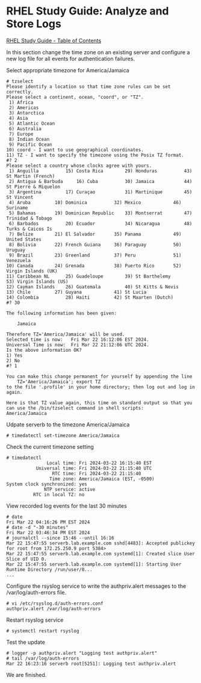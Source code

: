 # RHEL Study Guide: Analyze and Store Logs

[RHEL Study Guide - Table of Contents](https://github.com/pslucas0212/RHEL-Study-Guide) 

In this section change the time zone on an existing server and configure a new log file for all events for authentication failures.

Select appropriate timezone for America/Jamaica
```
# tzselect
Please identify a location so that time zone rules can be set correctly.
Please select a continent, ocean, "coord", or "TZ".
 1) Africa
 2) Americas
 3) Antarctica
 4) Asia
 5) Atlantic Ocean
 6) Australia
 7) Europe
 8) Indian Ocean
 9) Pacific Ocean
10) coord - I want to use geographical coordinates.
11) TZ - I want to specify the timezone using the Posix TZ format.
#? 2
Please select a country whose clocks agree with yours.
 1) Anguilla		  15) Costa Rica	    29) Honduras	      43) St Martin (French)
 2) Antigua & Barbuda	  16) Cuba		    30) Jamaica		      44) St Pierre & Miquelon
 3) Argentina		  17) Curaçao		    31) Martinique	      45) St Vincent
 4) Aruba		  18) Dominica		    32) Mexico		      46) Suriname
 5) Bahamas		  19) Dominican Republic    33) Montserrat	      47) Trinidad & Tobago
 6) Barbados		  20) Ecuador		    34) Nicaragua	      48) Turks & Caicos Is
 7) Belize		  21) El Salvador	    35) Panama		      49) United States
 8) Bolivia		  22) French Guiana	    36) Paraguay	      50) Uruguay
 9) Brazil		  23) Greenland		    37) Peru		      51) Venezuela
10) Canada		  24) Grenada		    38) Puerto Rico	      52) Virgin Islands (UK)
11) Caribbean NL	  25) Guadeloupe	    39) St Barthelemy	      53) Virgin Islands (US)
12) Cayman Islands	  26) Guatemala		    40) St Kitts & Nevis
13) Chile		  27) Guyana		    41) St Lucia
14) Colombia		  28) Haiti		    42) St Maarten (Dutch)
#? 30

The following information has been given:

	Jamaica

Therefore TZ='America/Jamaica' will be used.
Selected time is now:	Fri Mar 22 16:12:06 EST 2024.
Universal Time is now:	Fri Mar 22 21:12:06 UTC 2024.
Is the above information OK?
1) Yes
2) No
#? 1

You can make this change permanent for yourself by appending the line
	TZ='America/Jamaica'; export TZ
to the file '.profile' in your home directory; then log out and log in again.

Here is that TZ value again, this time on standard output so that you
can use the /bin/tzselect command in shell scripts:
America/Jamaica
```
Udpate serverb to the timezone America/Jamaica
```
# timedatectl set-timezone America/Jamaica
```
Check the current timezone setting
```
# timedatectl
               Local time: Fri 2024-03-22 16:15:40 EST
           Universal time: Fri 2024-03-22 21:15:40 UTC
                 RTC time: Fri 2024-03-22 21:15:40
                Time zone: America/Jamaica (EST, -0500)
System clock synchronized: yes
              NTP service: active
          RTC in local TZ: no
```

View recorded log events for the last 30 minutes
```
# date
Fri Mar 22 04:16:26 PM EST 2024
# date -d "-30 minutes"
Fri Mar 22 03:46:34 PM EST 2024
# journalctl --since 15:46 --until 16:16
Mar 22 15:47:55 serverb.lab.example.com sshd[4483]: Accepted publickey for root from 172.25.250.9 port 5384>
Mar 22 15:47:55 serverb.lab.example.com systemd[1]: Created slice User Slice of UID 0.
Mar 22 15:47:55 serverb.lab.example.com systemd[1]: Starting User Runtime Directory /run/user/0...
...
```

Configure the rsyslog service to write the authpriv.alert messages to the /var/log/auth-errors file.
```
# vi /etc/rsyslog.d/auth-errors.conf
authpriv.alert /var/log/auth-errors
```

Restart rsyslog service
```
# systemctl restart rsyslog
```
Test the update
```
# logger -p authpriv.alert "Logging test authpriv.alert"
# tail /var/log/auth-errors 
Mar 22 16:23:16 serverb root[5251]: Logging test authpriv.alert
```

We are finished.


```



